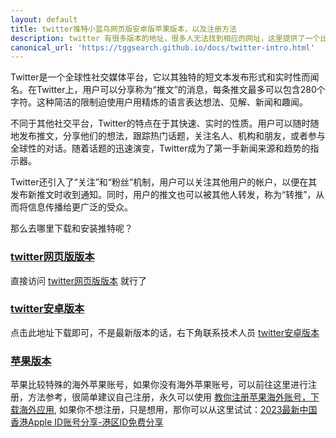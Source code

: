 ```yaml
---
layout: default
title: twitter推特小蓝鸟网页版安卓版苹果版本，以及注册方法
description: twitter 有很多版本的地址，很多人无法找到相应的网址，这里提供了一个比较全的导航，有需要的自行可以进行下载
canonical_url: 'https://tggsearch.github.io/docs/twitter-intro.html'
---
```

Twitter是一个全球性社交媒体平台，它以其独特的短文本发布形式和实时性而闻名。在Twitter上，用户可以分享称为“推文”的消息，每条推文最多可以包含280个字符。这种简洁的限制迫使用户用精炼的语言表达想法、见解、新闻和趣闻。

不同于其他社交平台，Twitter的特点在于其快速、实时的性质。用户可以随时随地发布推文，分享他们的想法，跟踪热门话题，关注名人、机构和朋友，或者参与全球性的对话。随着话题的迅速演变，Twitter成为了第一手新闻来源和趋势的指示器。

Twitter还引入了“关注”和“粉丝”机制，用户可以关注其他用户的帐户，以便在其发布新推文时收到通知。同时，用户的推文也可以被其他人转发，称为“转推”，从而将信息传播给更广泛的受众。

那么去哪里下载和安装推特呢？
### [twitter网页版版本](https://twitter.com)
直接访问 [twitter网页版版本](https://twitter.com) 就行了

### [twitter安卓版本](https://www.mediafire.com/file/ii1a61yzwpzhuqx/twitter-9-89-0-release-1.apk/file)
点击此地址下载即可，不是最新版本的话，右下角联系技术人员 [twitter安卓版本](https://www.mediafire.com/file/ii1a61yzwpzhuqx/twitter-9-89-0-release-1.apk/file)

### [苹果版本]() 
苹果比较特殊的海外苹果账号，如果你没有海外苹果账号，可以前往这里进行注册，方法参考，很简单建议自己注册，永久可以使用 [教你注册苹果海外账号，下载海外应用](./register-apple-id.html), 如果你不想注册，只是想用，那你可以从这里试试：[2023最新中国香港Apple ID账号分享-港区ID免费分享](https://www.tangappleid.com/1091.html)